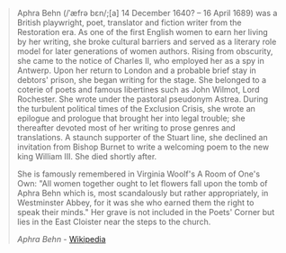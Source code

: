> Aphra Behn (/ˈæfrə bɛn/;[a] 14 December 1640? – 16 April 1689) was a British
> playwright, poet, translator and fiction writer from the Restoration era. As
> one of the first English women to earn her living by her writing, she broke
> cultural barriers and served as a literary role model for later generations
> of women authors. Rising from obscurity, she came to the notice of Charles
> II, who employed her as a spy in Antwerp. Upon her return to London and a
> probable brief stay in debtors' prison, she began writing for the stage. She
> belonged to a coterie of poets and famous libertines such as John Wilmot,
> Lord Rochester. She wrote under the pastoral pseudonym Astrea. During the
> turbulent political times of the Exclusion Crisis, she wrote an epilogue
> and prologue that brought her into legal trouble; she thereafter devoted
> most of her writing to prose genres and translations. A staunch supporter
> of the Stuart line, she declined an invitation from Bishop Burnet to write
> a welcoming poem to the new king William III. She died shortly after.
> 
> She is famously remembered in Virginia Woolf's A Room of One's Own: "All
> women together ought to let flowers fall upon the tomb of Aphra Behn which
> is, most scandalously but rather appropriately, in Westminster Abbey, for
> it was she who earned them the right to speak their minds." Her grave
> is not included in the Poets' Corner but lies in the East Cloister near
> the steps to the church.
>
> *Aphra Behn* - [Wikipedia](https://en.wikipedia.org/wiki/Aphra_Behn)
